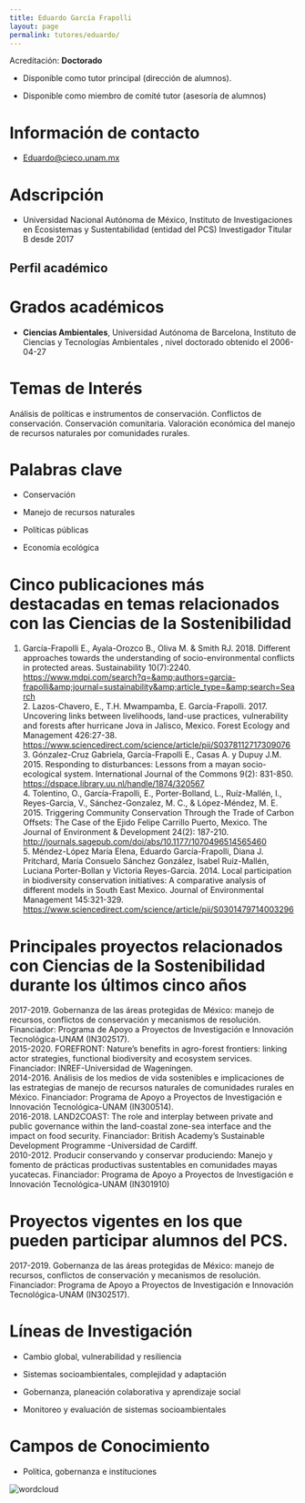 ```yaml
---
title: Eduardo García Frapolli
layout: page
permalink: tutores/eduardo/
---
```


Acreditación: **Doctorado**


 - Disponible como tutor principal (dirección de alumnos).


 - Disponible como miembro de comité tutor (asesoría de alumnos)





# Información de contacto

 - <Eduardo@cieco.unam.mx>





# Adscripción


 - Universidad Nacional Autónoma de México, Instituto de Investigaciones en Ecosistemas y Sustentabilidad (entidad del PCS)    Investigador Titular B desde 2017
 





## Perfil académico


# Grados académicos


 - **Ciencias Ambientales**, Universidad Autónoma de Barcelona, Instituto de Ciencias y Tecnologías Ambientales , nivel doctorado obtenido el 2006-04-27




# Temas de Interés

Análisis de políticas e instrumentos de conservación. 
Conflictos de conservación.
Conservación comunitaria. 
Valoración económica del manejo de recursos naturales por comunidades rurales.



# Palabras clave


 - Conservación

 - Manejo de recursos naturales

 - Políticas públicas

 - Economía ecológica




# Cinco publicaciones más destacadas en temas relacionados con las Ciencias de la Sostenibilidad

1. García-Frapolli E., Ayala-Orozco B., Oliva M. &amp; Smith RJ. 2018. Different approaches towards the understanding of socio-environmental conflicts in protected areas. Sustainability 10(7):2240. https://www.mdpi.com/search?q=&amp;authors=garcia-frapolli&amp;journal=sustainability&amp;article_type=&amp;search=Search<br />2. Lazos-Chavero, E., T.H. Mwampamba, E. García-Frapolli. 2017. Uncovering links between livelihoods, land-use practices, vulnerability and forests after hurricane Jova in Jalisco, Mexico. Forest Ecology and Management 426:27-38. https://www.sciencedirect.com/science/article/pii/S0378112717309076<br />3. Gónzalez-Cruz Gabriela, García-Frapolli E., Casas A. y Dupuy J.M. 2015. Responding to disturbances: Lessons from a mayan socio-ecological system. International Journal of the Commons 9(2): 831-850. https://dspace.library.uu.nl/handle/1874/320567<br />4. Tolentino, O., García-Frapolli, E., Porter-Bolland, L., Ruíz-Mallén, I., Reyes-Garcia, V., Sánchez-Gonzalez, M. C., &amp; López-Méndez, M. E. 2015. Triggering Community Conservation Through the Trade of Carbon Offsets: The Case of the Ejido Felipe Carrillo Puerto, Mexico. The Journal of Environment &amp; Development 24(2): 187-210. http://journals.sagepub.com/doi/abs/10.1177/1070496514565460<br />5. Méndez-López María Elena, Eduardo García-Frapolli, Diana J. Pritchard, María Consuelo Sánchez González, Isabel Ruiz-Mallén, Luciana Porter-Bollan y Victoria Reyes-Garcia. 2014. Local participation in biodiversity conservation initiatives: A comparative analysis of different models in South East Mexico. Journal of Environmental Management 145:321-329. https://www.sciencedirect.com/science/article/pii/S0301479714003296




# Principales proyectos relacionados con Ciencias de la Sostenibilidad durante los últimos cinco años

2017-2019. Gobernanza de las áreas protegidas de México: manejo de recursos, conflictos de conservación y mecanismos de resolución. Financiador: Programa de Apoyo a Proyectos de Investigación e Innovación Tecnológica-UNAM (IN302517).<br />2015-2020. FOREFRONT: Nature’s benefits in agro-forest frontiers: linking actor strategies, functional biodiversity and ecosystem services. Financiador: INREF-Universidad de Wageningen.<br />2014-2016. Análisis de los medios de vida sostenibles e implicaciones de las estrategias de manejo de recursos naturales de comunidades rurales en México. Financiador: Programa de Apoyo a Proyectos de Investigación e Innovación Tecnológica-UNAM (IN300514).<br />2016-2018. LAND2COAST: The role and interplay between private and public governance within the land-coastal zone-sea interface and the impact on food security. Financiador: British Academy’s Sustainable Development Programme -Universidad de Cardiff.<br />2010-2012. Producir conservando y conservar produciendo: Manejo y fomento de prácticas productivas sustentables en comunidades mayas yucatecas. Financiador: Programa de Apoyo a Proyectos de Investigación e Innovación Tecnológica-UNAM (IN301910)<br />




# Proyectos vigentes en los que pueden participar alumnos del PCS.

2017-2019. Gobernanza de las áreas protegidas de México: manejo de recursos, conflictos de conservación y mecanismos de resolución. Financiador: Programa de Apoyo a Proyectos de Investigación e Innovación Tecnológica-UNAM (IN302517).




# Líneas de Investigación


 - Cambio global, vulnerabilidad y resiliencia

 - Sistemas socioambientales, complejidad y adaptación

 - Gobernanza, planeación colaborativa y aprendizaje social

 - Monitoreo y evaluación de sistemas socioambientales





# Campos de Conocimiento

 - Política, gobernanza e instituciones



![wordcloud](https://sostenibilidad.posgrado.unam.mx/media/perfil-academico/85/wordcloud.png)
